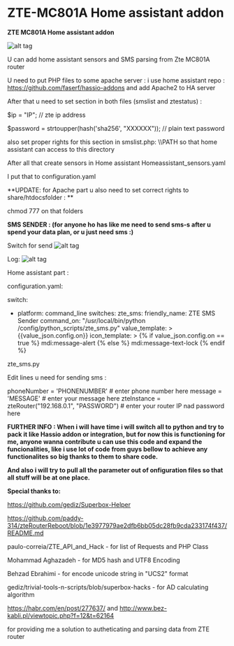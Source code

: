 # ZTE-MC801A Home assistant addon
**ZTE MC801A Home assistant addon**

![alt tag](https://github.com/Kajkac/ZTE-MC801A-Home-assistant/blob/main/old/zte%20dashboard.png?raw=true?)

U can add home assistant sensors and SMS parsing from Zte MC801A router

U need to put PHP files to some apache server : i use home assistant repo : https://github.com/faserf/hassio-addons
and add Apache2 to HA server

After that u need to set section in both files (smslist and ztestatus) :

$ip = "IP"; // zte ip address

$password = strtoupper(hash('sha256', "XXXXXX")); // plain text password

also set proper rights for this section in smslist.php: \\\PATH so that home assistant can access to this directory

After all that create sensors in Home assistant Homeassistant_sensors.yaml

I put that to configuration.yaml

**UPDATE: for Apache part u also need to set correct rights to share/htdocsfolder : **

chmod 777 on that folders

**SMS SENDER : (for anyone ho has like me need to send sms-s after u spend your data plan, or u just need sms :)**

Switch for send
![alt tag](https://github.com/Kajkac/ZTE-MC801A/blob/main/old/sms1.png?raw=true)

Log:
![alt tag](https://github.com/Kajkac/ZTE-MC801A/blob/main/old/sms2.png?raw=true)

Home assistant part : 

configuration.yaml:

switch:
  - platform: command_line
    switches:
      zte_sms:
        friendly_name: ZTE SMS Sender
        command_on: "/usr/local/bin/python /config/python_scripts/zte_sms.py"
        value_template: >
          {{value_json.config.on}}
        icon_template: >
          {% if value_json.config.on == true %} mdi:message-alert
          {% else %} mdi:message-text-lock
          {% endif %}

zte_sms.py

Edit lines u need for sending sms :

phoneNumber = 'PHONENUMBER' # enter phone number here
message = 'MESSAGE' # enter your message here
zteInstance = zteRouter("192.168.0.1", "PASSWORD") # enter your router IP nad password here


**FURTHER INFO : When i will have time i will switch all to python and try to pack it like Hassio addon or integration, but for now this is functioning for me, anyone wanna contribute u can use this code and expand the funcionalities, like i use lot of code from guys bellow to achieve any functionalites so big thanks to them to share code.**

**And also i will try to pull all the parameter out of onfiguration files so that all stuff will be at one place.**


**Special thanks to:**

https://github.com/gediz/Superbox-Helper

https://github.com/paddy-314/zteRouterReboot/blob/1e3977979ae2dfb6bb05dc28fb9cda233174f437/README.md

paulo-correia/ZTE_API_and_Hack - for list of Requests and PHP Class

Mohammad Aghazadeh - for MD5 hash and UTF8 Encoding

Behzad Ebrahimi - for encode unicode string in "UCS2" format

gediz/trivial-tools-n-scripts/blob/superbox-hacks - for AD calculating algorithm

https://habr.com/en/post/277637/
and
http://www.bez-kabli.pl/viewtopic.php?f=12&t=62164

for providing me a solution to autheticating and parsing data from ZTE router
